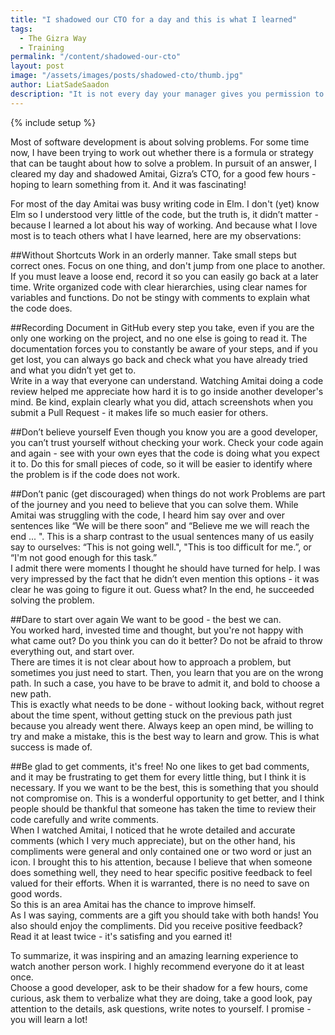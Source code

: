 ```yaml
---
title: "I shadowed our CTO for a day and this is what I learned"
tags:
  - The Gizra Way
  - Training
permalink: "/content/shadowed-our-cto"
layout: post
image: "/assets/images/posts/shadowed-cto/thumb.jpg" 
author: LiatSadeSaadon
description: "It is not every day your manager gives you permission to peek at his work. At Gizra, you can actually do this."
---
```


{% include setup %}

Most of software development is about solving problems. For some time now, I have been trying to work out whether there is a formula or strategy that can be taught about how to solve a problem. In pursuit of an answer, I cleared my day and shadowed Amitai, Gizra’s CTO, for a good few hours - hoping to learn something from it. And it was fascinating!

For most of the day Amitai was busy writing code in Elm.
I don't (yet) know Elm so I understood very little of the code, but the truth is, it didn’t matter - because I learned a lot about his way of working. And because what I love most is to teach others what I have learned, here are my observations:

##Without Shortcuts
Work in an orderly manner. Take small steps but correct ones. Focus on one thing, and don't jump from one place to another. If you must leave a loose end, record it so you can easily go back at a later time.  Write organized code with clear hierarchies, using clear names for variables and functions. Do not be stingy with comments to explain what the code does.

##Recording
Document in GitHub every step you take, even if you are the only one working on the project, and no one else is going to read it. The documentation forces you to constantly be aware of your steps, and if you get lost, you can always go back and check what you have already tried and what you didn’t yet get to.  
Write in a way that everyone can understand. Watching Amitai doing a code review helped me appreciate how hard it is to go inside another developer's mind. Be kind, explain clearly what you did, attach screenshots when you submit a Pull Request - it makes life so much easier for others.

##Don’t believe yourself
Even though you know you are a good developer, you can’t trust yourself without checking your work. Check your code again and again - see with your own eyes that the code is doing what you expect it to. Do this for small pieces of code, so it will be easier to identify where the problem is if the code does not work.

##Don’t panic (get discouraged) when things do not work
Problems are part of the journey and you need to believe that you can solve them. While Amitai was struggling with the code, I heard him say over and over sentences like “We will be there soon” and “Believe me we will reach the end ... ". This is a sharp contrast to the usual sentences many of us easily say to ourselves: “This is not going well.", "This is too difficult for me.”, or “I'm not good enough for this task.”  
I admit there were moments I thought he should have turned for help. I was very impressed by the fact that he didn’t even mention this options - it was clear he was going to figure it out. Guess what? In the end, he succeeded solving the problem.

##Dare to start over again
We want to be good - the best we can.  
You worked hard, invested time and thought, but you're not happy with what came out? Do you think you can do it better? Do not be afraid to throw everything out, and start over.  
There are times it is not clear about how to approach a problem, but sometimes you just need to start. Then, you learn that you are on the wrong path. In such a case, you have to be brave to admit it, and bold to choose a new path.  
This is exactly what needs to be done - without looking back, without regret about the time spent, without getting stuck on the previous path just because you already went there. Always keep an open mind, be willing to try and make a mistake, this is the best way to learn and grow. This is what success is made of.

##Be glad to get comments, it's free!
No one likes to get bad comments, and it may be frustrating to get them for every little thing, but I think it is necessary. If you we want to be the best, this is something that you should not compromise on. This is a wonderful opportunity to get better, and I think people should be thankful that someone has taken the time to review their code carefully and write comments.  
When I watched Amitai, I noticed that he wrote detailed and accurate comments (which I very much appreciate), but on the other hand, his compliments were general and only contained one or two word or just an icon. I brought this to his attention, because I believe that when someone does something well, they need to hear specific positive feedback to feel valued for their efforts. When it is warranted, there is no need to save on good words.  
So this is an area Amitai has the chance to improve himself.  
As I was saying, comments are a gift you should take with both hands! You also should enjoy the compliments. Did you receive positive feedback? Read it at least twice - it's satisfing and you earned it!

To summarize, it was inspiring and an amazing learning experience to watch another person work. I highly recommend everyone do it at least once.  
Choose a good developer, ask to be their shadow for a few hours, come curious, ask them to verbalize what they are doing, take a good look, pay attention to the details, ask questions, write notes to yourself. I promise - you will learn a lot!
